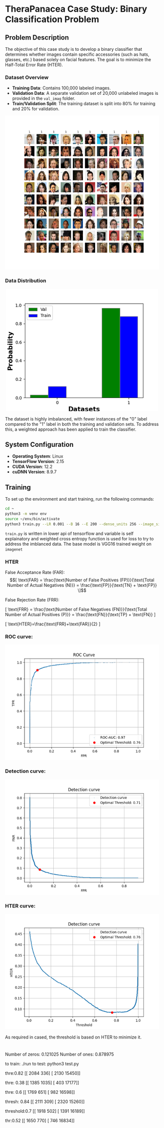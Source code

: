 # TheraPanacea Case Study: Binary Classification Problem

## Problem Description
The objective of this case study is to develop a binary classifier that determines whether images contain specific accessories (such as hats, glasses, etc.) based solely on facial features. The goal is to minimize the Half-Total Error Rate (HTER).

### Dataset Overview
- **Training Data**: Contains 100,000 labeled images.
- **Validation Data**: A separate validation set of 20,000 unlabeled images is provided in the `val_imag` folder.
- **Train/Validation Split**: The training dataset is split into 80% for training and 20% for validation.

![Dataset Overview](pictures/data_image.png)

### Data Distribution
<div align="center">
	<img src="pictures/data_dist.png" alt="Data Distribution">
</div>

The dataset is highly imbalanced, with fewer instances of the "0" label compared to the "1" label in both the training and validation sets. To address this, a weighted approach has been applied to train the classifier.

## System Configuration
- **Operating System**: Linux
- **TensorFlow Version**: 2.15
- **CUDA Version**: 12.2
- **cuDNN Version**: 8.9.7

## Training

To set up the environment and start training, run the following commands:

```bash
cd ~
python3 -m venv env
source ~/env/bin/activate
python3 train.py --LR 0.001 --B 16 --E 200 --dense_units 256 --image_size 224 224 3 --base_model VGG16_Based --is_aug_data True
```
`train.py` is written in lower api of tensorflow and variable is self explainatory and weighted cross entropy function is used for loss to try to address the imblanced data. The base model is VGG16 trained weight on `imagenet`

### HTER
False Acceptance Rate (FAR):
$$[
\text{FAR} = \frac{\text{Number of False Positives (FP)}}{\text{Total Number of Actual Negatives (N)}} = \frac{\text{FP}}{\text{TN} + \text{FP}}
\]$$

False Rejection Rate (FRR):

\[
\text{FRR} = \frac{\text{Number of False Negatives (FN)}}{\text{Total Number of Actual Positives (P)}} = \frac{\text{FN}}{\text{TP} + \text{FN}}
\]

\[
\text{HTER}=\frac{\text{FRR}+\text{FAR}}{2}
\]

### ROC curve:

<div align="center">
	<img src="pictures/ROC_curve.png" alt="ROC">
</div>


### Detection curve:

<div align="center">
	<img src="pictures/DET_curve.png" alt="Detection curve">
</div>


### HTER curve:

<div align="center">
	<img src="pictures/HTER_curve.png" alt="HTER curve">
</div>

As required in cased, the threshold is based on HTER to minimize it.

#


Number of zeros: 0.121025
Number of ones: 0.878975

to train: ./run 
to test: python3 test.py


thre:0.82
[[ 2084   336]
 [ 2130 15450]]

thre: 0.38
 [[ 1385  1035]
 [  403 17177]]

thre: 0.6
[[ 1769   651]
 [  982 16598]]

thresh: 0.84
[[ 2111   309]
 [ 2320 15260]]

threshold:0.7
[[ 1918   502]
 [ 1391 16189]]

 thr:0.52
 [[ 1650   770]
 [  746 16834]]